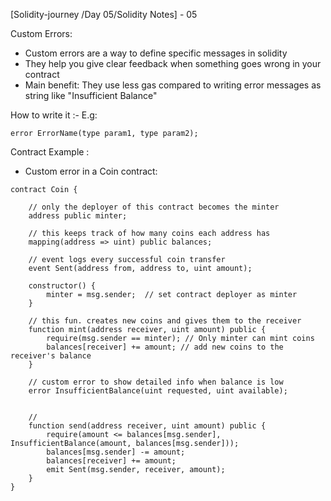 [Solidity-journey /Day 05/Solidity Notes] - 05


Custom Errors: 

- Custom errors are a way to define specific messages in solidity 
- They help you give clear feedback when something goes wrong in your contract 
- Main benefit: They use less gas compared to writing error messages as string like "Insufficient Balance"

How to write it :- 
E.g:
```
error ErrorName(type param1, type param2);
```


Contract Example : 
- Custom error in a Coin contract:
```
contract Coin {

    // only the deployer of this contract becomes the minter 
    address public minter;  
    
    // this keeps track of how many coins each address has
    mapping(address => uint) public balances;

    // event logs every successful coin transfer 
    event Sent(address from, address to, uint amount);

    constructor() {
        minter = msg.sender;  // set contract deployer as minter
    }

    // this fun. creates new coins and gives them to the receiver
    function mint(address receiver, uint amount) public {
        require(msg.sender == minter); // Only minter can mint coins 
        balances[receiver] += amount; // add new coins to the receiver's balance 
    }

    // custom error to show detailed info when balance is low 
    error InsufficientBalance(uint requested, uint available);


    // 
    function send(address receiver, uint amount) public {
        require(amount <= balances[msg.sender], InsufficientBalance(amount, balances[msg.sender]));
        balances[msg.sender] -= amount;
        balances[receiver] += amount;
        emit Sent(msg.sender, receiver, amount);
    }
}
```









